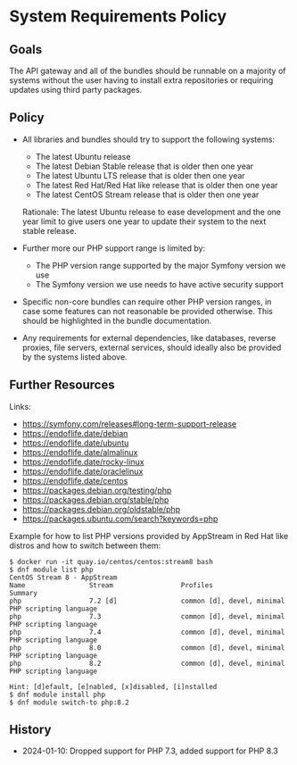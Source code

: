 # System Requirements Policy

## Goals

The API gateway and all of the bundles should be runnable on a majority of systems
without the user having to install extra repositories or requiring updates using third party packages.

## Policy

* All libraries and bundles should try to support the following systems:

    * The latest Ubuntu release
    * The latest Debian Stable release that is older then one year
    * The latest Ubuntu LTS release that is older then one year
    * The latest Red Hat/Red Hat like release that is older then one year
    * The latest CentOS Stream release that is older then one year

    Rationale: The latest Ubuntu release to ease development and the one year
    limit to give users one year to update their system to the next stable
    release.

* Further more our PHP support range is limited by:

    * The PHP version range supported by the major Symfony version we use
    * The Symfony version we use needs to have active security support

* Specific non-core bundles can require other PHP version ranges, in case some
  features can not reasonable be provided otherwise. This should be highlighted
  in the bundle documentation.

* Any requirements for external dependencies, like databases, reverse proxies,
  file servers, external services, should ideally also be provided by the
  systems listed above.

## Further Resources

Links:

* https://symfony.com/releases#long-term-support-release
* https://endoflife.date/debian
* https://endoflife.date/ubuntu
* https://endoflife.date/almalinux
* https://endoflife.date/rocky-linux
* https://endoflife.date/oraclelinux
* https://endoflife.date/centos
* https://packages.debian.org/testing/php
* https://packages.debian.org/stable/php
* https://packages.debian.org/oldstable/php
* https://packages.ubuntu.com/search?keywords=php

Example for how to list PHP versions provided by AppStream in Red Hat like distros and how to switch between them:

```console
$ docker run -it quay.io/centos/centos:stream8 bash
$ dnf module list php
CentOS Stream 8 - AppStream
Name                Stream                 Profiles                                 Summary                             
php                 7.2 [d]                common [d], devel, minimal               PHP scripting language              
php                 7.3                    common [d], devel, minimal               PHP scripting language              
php                 7.4                    common [d], devel, minimal               PHP scripting language              
php                 8.0                    common [d], devel, minimal               PHP scripting language              
php                 8.2                    common [d], devel, minimal               PHP scripting language 

Hint: [d]efault, [e]nabled, [x]disabled, [i]nstalled
$ dnf module install php
$ dnf module switch-to php:8.2
```

## History

* 2024-01-10: Dropped support for PHP 7.3, added support for PHP 8.3
